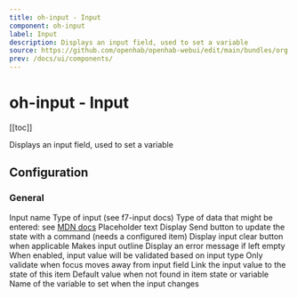 ```yaml
---
title: oh-input - Input
component: oh-input
label: Input
description: Displays an input field, used to set a variable
source: https://github.com/openhab/openhab-webui/edit/main/bundles/org.openhab.ui/doc/components/oh-input.md
prev: /docs/ui/components/
---
```


# oh-input - Input

<!-- Put a screenshot here if relevant:
![](./images/oh-input/header.jpg)
-->

[[toc]]

<!-- Note: you can overwrite the definition-provided description and add your own intro/additional sections instead -->
<!-- DO NOT REMOVE the following comments if you intend to keep the definition-provided description -->
<!-- GENERATED componentDescription -->
Displays an input field, used to set a variable
<!-- GENERATED /componentDescription -->

## Configuration

<!-- DO NOT REMOVE the following comments -->
<!-- GENERATED props -->
### General
<div class="props">
<PropGroup label="General">
<PropBlock type="TEXT" name="name" label="Name">
  <PropDescription>
    Input name
  </PropDescription>
</PropBlock>
<PropBlock type="TEXT" name="type" label="Type">
  <PropDescription>
    Type of input (see f7-input docs)
  </PropDescription>
</PropBlock>
<PropBlock type="TEXT" name="inputmode" label="Input Mode">
  <PropDescription>
    Type of data that might be entered: see <a class="external text-color-blue" target="_blank" href="https://developer.mozilla.org/en-US/docs/Web/HTML/Global_attributes/inputmode">MDN docs</a>
  </PropDescription>
</PropBlock>
<PropBlock type="TEXT" name="placeholder" label="Placeholder">
  <PropDescription>
    Placeholder text
  </PropDescription>
</PropBlock>
<PropBlock type="BOOLEAN" name="sendButton" label="Send button">
  <PropDescription>
    Display Send button to update the state with a command (needs a configured item)
  </PropDescription>
</PropBlock>
<PropBlock type="BOOLEAN" name="clearButton" label="Clear button">
  <PropDescription>
    Display input clear button when applicable
  </PropDescription>
</PropBlock>
<PropBlock type="BOOLEAN" name="outline" label="Outline">
  <PropDescription>
    Makes input outline
  </PropDescription>
</PropBlock>
<PropBlock type="BOOLEAN" name="required" label="Required">
  <PropDescription>
    Display an error message if left empty
  </PropDescription>
</PropBlock>
<PropBlock type="BOOLEAN" name="validate" label="Validate">
  <PropDescription>
    When enabled, input value will be validated based on input type
  </PropDescription>
</PropBlock>
<PropBlock type="BOOLEAN" name="validate-on-blur" label="Validate on blur">
  <PropDescription>
    Only validate when focus moves away from input field
  </PropDescription>
</PropBlock>
<PropBlock type="TEXT" name="item" label="Item" context="item">
  <PropDescription>
    Link the input value to the state of this item
  </PropDescription>
</PropBlock>
<PropBlock type="TEXT" name="defaultValue" label="Default value">
  <PropDescription>
    Default value when not found in item state or variable
  </PropDescription>
</PropBlock>
<PropBlock type="TEXT" name="variable" label="Variable">
  <PropDescription>
    Name of the variable to set when the input changes
  </PropDescription>
</PropBlock>
</PropGroup>
</div>


<!-- GENERATED /props -->

<!-- If applicable describe how properties are forwarded to a underlying component from Framework7, ECharts, etc.:
### Inherited Properties

-->

<!-- If applicable describe the slots recognized by the component and what they represent:
### Slots

#### `default`

The contents of the oh-input.

-->

<!-- Add as many examples as desired - put the YAML in a details container when it becomes too long (~150/200+ lines):
## Examples

### Example 1

![](./images/oh-input/example1.jpg)

```yaml
component: oh-input
config:
  prop1: value1
  prop2: value2
```

### Example 2

![](./images/oh-input/example2.jpg)

::: details YAML
```yaml
component: oh-input
config:
  prop1: value1
  prop2: value2
slots
```
:::

-->

<!-- Try to clean up URLs to the forum (https://community.openhab.org/t/<threadID>[/<postID>] should suffice)
## Community Resources

- [Community Post 1](https://community.openhab.org/t/12345)
- [Community Post 2](https://community.openhab.org/t/23456)
-->
